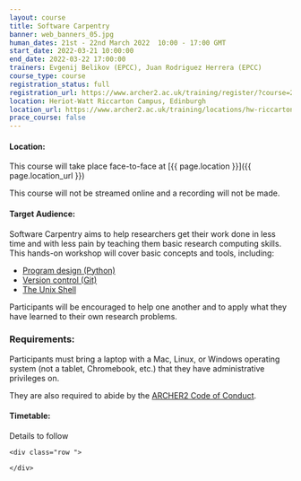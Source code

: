 ```yaml
---
layout: course
title: Software Carpentry
banner: web_banners_05.jpg 
human_dates: 21st - 22nd March 2022  10:00 - 17:00 GMT
start_date: 2022-03-21 10:00:00
end_date: 2022-03-22 17:00:00
trainers: Evgenij Belikov (EPCC), Juan Rodriguez Herrera (EPCC)
course_type: course
registration_status: full
registration_url: https://www.archer2.ac.uk/training/register/?course=220321-software-carpentry
location: Heriot-Watt Riccarton Campus, Edinburgh
location_url: https://www.archer2.ac.uk/training/locations/hw-riccarton
prace_course: false
---
```


#### Location:

This course will take place face-to-face at  [{{ page.location }}]({{ page.location_url }})

This course will not be streamed online and a recording will not be made.

#### Target Audience:

Software Carpentry aims to help researchers get their work done in less time and with less pain by teaching them basic research computing skills. This hands-on workshop will cover basic concepts and tools, including:

- [Program design (Python)](http://swcarpentry.github.io/python-novice-inflammation)
- [Version control (Git)](https://swcarpentry.github.io/git-novice/)
- [The Unix Shell](https://swcarpentry.github.io/shell-novice/)

Participants will be encouraged to help one another and to apply what they have learned to their own research problems.


### Requirements:

Participants must bring a laptop with a Mac, Linux, or Windows operating system (not a tablet, Chromebook, etc.) that they have administrative privileges on.

They are also required to abide by the [ARCHER2  Code of Conduct](../../../about/policies/code-of-conduct.html). 


#### Timetable:

Details to follow

<section id="service">

<!-- 

<h2><a name="materials">Course materials</a></h2>
 -->


    <div class="row ">	

<!-- 		
      <div class="col-xs-6 col-sm-4">
        <a class="ar2_linkbox ar2_linkbox-green" 
          href="   ">
          <strong>Course materials</strong>         
        </a>
      </div>
 -->

<!--  
      <div class="col-xs-6 col-sm-4">
        <a class="ar2_linkbox ar2_linkbox-teal" 
          href="https://pad.archer2.ac.uk/p/220321-software-carpentry">
          <strong>Course Chat</strong>       
        </a>
      </div>
		
 -->
 	</div>
		
		
					


<!-- 		
<h2><a name="videos">Videos</a></h2>

<h3>Session 1</h3>

<div>
	<iframe title="Video" width="560" height="315" src="https://www.youtube.com/embed/xxxxxxxxxxx" frameborder="0" allow="accelerometer; autoplay; encrypted-media; gyroscope; picture-in-picture" allowfullscreen></iframe>
</div>

 -->





<!-- 
<h2><a name="feedback">Feedback</a></h2>


    <div class="row ">	

      <div class="col-xs-6 col-sm-4">
        <a class="ar2_linkbox ar2_linkbox-teal" 

           href="../../feedback/?course=220321-software-carpentry" 


		>
          <strong>Feedback</strong><br/>
          Please let us know what was great about this course and anything we can improve
        </a>
      </div>
    </div>
		
 -->		

 
</section>


